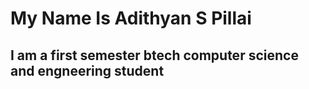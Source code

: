 
# My Name Is Adithyan S Pillai
## I am a first semester btech computer science and engneering student
